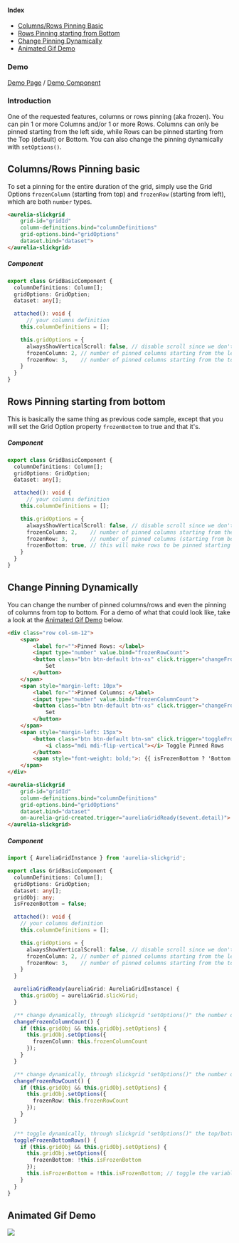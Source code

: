 #### Index
- [Columns/Rows Pinning Basic](#columnsrows-pinning-basic)
- [Rows Pinning starting from Bottom](#rows-pinning-starting-from-bottom)
- [Change Pinning Dynamically](#change-pinning-dynamically)
- [Animated Gif Demo](#animated-gif-demo)

### Demo
[Demo Page](https://ghiscoding.github.io/aurelia-slickgrid/#/slickgrid/example20) / [Demo Component](https://github.com/ghiscoding/aurelia-slickgrid/blob/master/doc/github-demo/src/examples/slickgrid/example20.ts)

### Introduction
One of the requested features, columns or rows pinning (aka frozen). You can pin 1 or more Columns and/or 1 or more Rows. Columns can only be pinned starting from the left side, while Rows can be pinned starting from the Top (default) or Bottom. You can also change the pinning dynamically with `setOptions()`.

## Columns/Rows Pinning basic
To set a pinning for the entire duration of the grid, simply use the Grid Options `frozenColumn` (starting from top) and `frozenRow` (starting from left), which are both `number` types.

```html
<aurelia-slickgrid
    grid-id="gridId"
    column-definitions.bind="columnDefinitions"
    grid-options.bind="gridOptions"
    dataset.bind="dataset">
</aurelia-slickgrid>
```

##### Component
```typescript
export class GridBasicComponent {
  columnDefinitions: Column[];
  gridOptions: GridOption;
  dataset: any[];

  attached(): void {
      // your columns definition
    this.columnDefinitions = [];

    this.gridOptions = {
      alwaysShowVerticalScroll: false, // disable scroll since we don't want it to show on the left pinned columns
      frozenColumn: 2, // number of pinned columns starting from the left
      frozenRow: 3,    // number of pinned columns starting from the top
    }
  }
}
```

## Rows Pinning starting from bottom
This is basically the same thing as previous code sample, except that you will set the Grid Option property `frozenBottom` to true and that it's.
##### Component
```typescript
export class GridBasicComponent {
  columnDefinitions: Column[];
  gridOptions: GridOption;
  dataset: any[];

  attached(): void {
      // your columns definition
    this.columnDefinitions = [];

    this.gridOptions = {
      alwaysShowVerticalScroll: false, // disable scroll since we don't want it to show on the left pinned columns
      frozenColumn: 2,    // number of pinned columns starting from the left
      frozenRow: 3,       // number of pinned columns (starting from bottom with next property)
      frozenBottom: true, // this will make rows to be pinned starting from the bottom and the number of rows will be 3
    }
  }
}
```

## Change Pinning Dynamically
You can change the number of pinned columns/rows and even the pinning of columns from top to bottom. For a demo of what that could look like, take a look at the [Animated Gif Demo](#animated-gif-demo) below.

```html
<div class="row col-sm-12">
    <span>
        <label for="">Pinned Rows: </label>
        <input type="number" value.bind="frozenRowCount">
        <button class="btn btn-default btn-xs" click.trigger="changeFrozenRowCount()">
            Set
        </button>
    </span>
    <span style="margin-left: 10px">
        <label for="">Pinned Columns: </label>
        <input type="number" value.bind="frozenColumnCount">
        <button class="btn btn-default btn-xs" click.trigger="changeFrozenColumnCount()">
            Set
        </button>
    </span>
    <span style="margin-left: 15px">
        <button class="btn btn-default btn-sm" click.trigger="toggleFrozenBottomRows()">
            <i class="mdi mdi-flip-vertical"></i> Toggle Pinned Rows
        </button>
        <span style="font-weight: bold;">: {{ isFrozenBottom ? 'Bottom' : 'Top' }}</span>
    </span>
</div>

<aurelia-slickgrid
    grid-id="gridId"
    column-definitions.bind="columnDefinitions"
    grid-options.bind="gridOptions"
    dataset.bind="dataset"
    on-aurelia-grid-created.trigger="aureliaGridReady($event.detail)">
</aurelia-slickgrid>
```

##### Component
```ts
import { AureliaGridInstance } from 'aurelia-slickgrid';

export class GridBasicComponent {
  columnDefinitions: Column[];
  gridOptions: GridOption;
  dataset: any[];
  gridObj: any;
  isFrozenBottom = false;

  attached(): void {
    // your columns definition
    this.columnDefinitions = [];

    this.gridOptions = {
      alwaysShowVerticalScroll: false, // disable scroll since we don't want it to show on the left pinned columns
      frozenColumn: 2, // number of pinned columns starting from the left
      frozenRow: 3,    // number of pinned columns starting from the top
    }
  }

  aureliaGridReady(aureliaGrid: AureliaGridInstance) {
    this.gridObj = aureliaGrid.slickGrid;
  }

  /** change dynamically, through slickgrid "setOptions()" the number of pinned columns */
  changeFrozenColumnCount() {
    if (this.gridObj && this.gridObj.setOptions) {
      this.gridObj.setOptions({
        frozenColumn: this.frozenColumnCount
      });
    }
  }

  /** change dynamically, through slickgrid "setOptions()" the number of pinned rows */
  changeFrozenRowCount() {
    if (this.gridObj && this.gridObj.setOptions) {
      this.gridObj.setOptions({
        frozenRow: this.frozenRowCount
      });
    }
  }

  /** toggle dynamically, through slickgrid "setOptions()" the top/bottom pinned location */
  toggleFrozenBottomRows() {
    if (this.gridObj && this.gridObj.setOptions) {
      this.gridObj.setOptions({
        frozenBottom: !this.isFrozenBottom
      });
      this.isFrozenBottom = !this.isFrozenBottom; // toggle the variable
    }
  }
}
```

## Animated Gif Demo
![](https://user-images.githubusercontent.com/643976/50852303-28d57c80-134d-11e9-859c-aeb55af24c24.gif)

